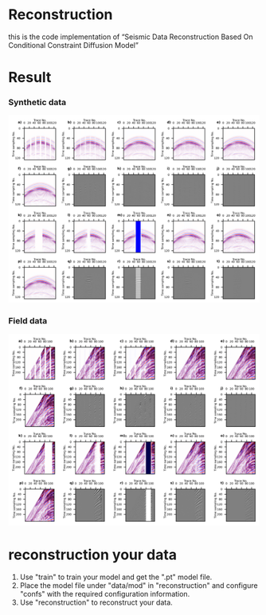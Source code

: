 # Reconstruction
this is the code implementation of “Seismic Data Reconstruction Based On Conditional Constraint Diffusion Model”

# Result

### Synthetic data

[//]: # (![Synthetic data]&#40;./docs/Synthetic.png&#41;)
<img width="1000" alt="Synthetic data" src="./docs/Synthetic.png">

### Field data

<img width="1000" alt="Synthetic data" src="./docs/Field.png">

# reconstruction your data

1. Use "train" to train your model and get the ".pt" model file.
2. Place the model file under "data/mod" in "reconstruction" and configure "confs" with the required configuration information.
3. Use "reconstruction" to reconstruct your data.